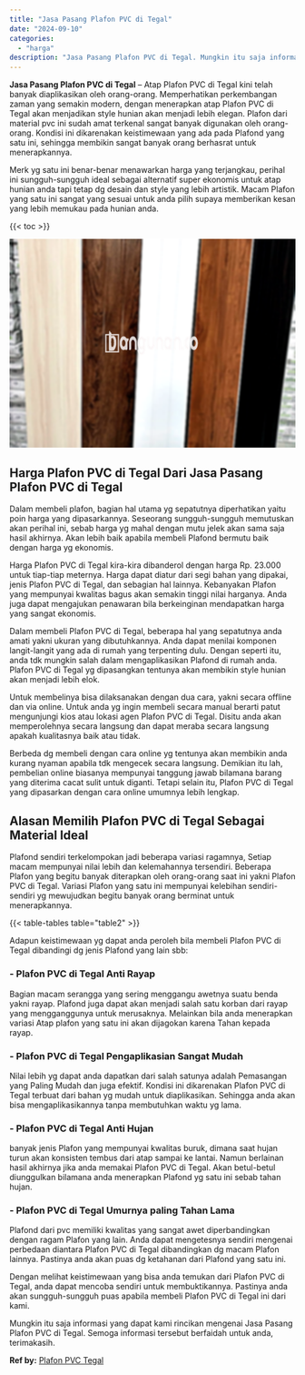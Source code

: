 ```yaml
---
title: "Jasa Pasang Plafon PVC di Tegal"
date: "2024-09-10"
categories: 
  - "harga"
description: "Jasa Pasang Plafon PVC di Tegal. Mungkin itu saja informasi yang dapat kami rincikan mengenai Jasa Pasang Plafon PVC di Tegal. Semoga informasi tersebut berf..."
---
```


**Jasa Pasang Plafon PVC di Tegal** – Atap Plafon PVC di Tegal kini telah banyak diaplikasikan oleh orang-orang. Memperhatikan perkembangan zaman yang semakin modern, dengan menerapkan atap Plafon PVC di Tegal akan menjadikan style hunian akan menjadi lebih elegan. Plafon dari material pvc ini sudah amat terkenal sangat banyak digunakan oleh orang-orang. Kondisi ini dikarenakan keistimewaan yang ada pada Plafond yang satu ini, sehingga membikin sangat banyak orang berhasrat untuk menerapkannya.

Merk yg satu ini benar-benar menawarkan harga yang terjangkau, perihal ini sungguh-sungguh ideal sebagai alternatif super ekonomis untuk atap hunian anda tapi tetap dg desain dan style yang lebih artistik. Macam Plafon yang satu ini sangat yang sesuai untuk anda pilih supaya memberikan kesan yang lebih memukau pada hunian anda.

{{< toc >}}

![Jasa Pasang Plafon PVC di Tegal](/images/flafond-pvc-murah19.png)

## Harga Plafon PVC di Tegal Dari Jasa Pasang Plafon PVC di Tegal

Dalam membeli plafon, bagian hal utama yg sepatutnya diperhatikan yaitu poin harga yang dipasarkannya. Seseorang sungguh-sungguh memutuskan akan perihal ini, sebab harga yg mahal dengan mutu jelek akan sama saja hasil akhirnya. Akan lebih baik apabila membeli Plafond bermutu baik dengan harga yg ekonomis.

Harga Plafon PVC di Tegal kira-kira dibanderol dengan harga Rp. 23.000 untuk tiap-tiap meternya. Harga dapat diatur dari segi bahan yang dipakai, jenis Plafon PVC di Tegal, dan sebagian hal lainnya. Kebanyakan Plafon yang mempunyai kwalitas bagus akan semakin tinggi nilai harganya. Anda juga dapat mengajukan penawaran bila berkeinginan mendapatkan harga yang sangat ekonomis.

Dalam membeli Plafon PVC di Tegal, beberapa hal yang sepatutnya anda amati yakni ukuran yang dibutuhkannya. Anda dapat menilai komponen langit-langit yang ada di rumah yang terpenting dulu. Dengan seperti itu, anda tdk mungkin salah dalam mengaplikasikan Plafond di rumah anda. Plafon PVC di Tegal yg dipasangkan tentunya akan membikin style hunian akan menjadi lebih elok.

Untuk membelinya bisa dilaksanakan dengan dua cara, yakni secara offline dan via online. Untuk anda yg ingin membeli secara manual berarti patut mengunjungi kios atau lokasi agen Plafon PVC di Tegal. Disitu anda akan memperolehnya secara langsung dan dapat meraba secara langsung apakah kualitasnya baik atau tidak.

Berbeda dg membeli dengan cara online yg tentunya akan membikin anda kurang nyaman apabila tdk mengecek secara langsung. Demikian itu lah, pembelian online biasanya mempunyai tanggung jawab bilamana barang yang diterima cacat sulit untuk diganti. Tetapi selain itu, Plafon PVC di Tegal yang dipasarkan dengan cara online umumnya lebih lengkap.

## Alasan Memilih Plafon PVC di Tegal Sebagai Material Ideal

Plafond sendiri terkelompokan jadi beberapa variasi ragamnya, Setiap macam mempunyai nilai lebih dan kelemahannya tersendiri. Beberapa Plafon yang begitu banyak diterapkan oleh orang-orang saat ini yakni Plafon PVC di Tegal. Variasi Plafon yang satu ini mempunyai kelebihan sendiri-sendiri yg mewujudkan begitu banyak orang berminat untuk menerapkannya.

{{< table-tables table="table2" >}}

Adapun keistimewaan yg dapat anda peroleh bila membeli Plafon PVC di Tegal dibandingi dg jenis Plafond yang lain sbb:

### \- Plafon PVC di Tegal Anti Rayap

Bagian macam serangga yang sering menggangu awetnya suatu benda yakni rayap. Plafond juga dapat akan menjadi salah satu korban dari rayap yang mengganggunya untuk merusaknya. Melainkan bila anda menerapkan variasi Atap plafon yang satu ini akan dijagokan karena Tahan kepada rayap.

### \- Plafon PVC di Tegal Pengaplikasian Sangat Mudah

Nilai lebih yg dapat anda dapatkan dari salah satunya adalah Pemasangan yang Paling Mudah dan juga efektif. Kondisi ini dikarenakan Plafon PVC di Tegal terbuat dari bahan yg mudah untuk diaplikasikan. Sehingga anda akan bisa mengaplikasikannya tanpa membutuhkan waktu yg lama.

### \- Plafon PVC di Tegal Anti Hujan

banyak jenis Plafon yang mempunyai kwalitas buruk, dimana saat hujan turun akan konsisten tembus dari atap sampai ke lantai. Namun berlainan hasil akhirnya jika anda memakai Plafon PVC di Tegal. Akan betul-betul diunggulkan bilamana anda menerapkan Plafond yg satu ini sebab tahan hujan.

### \- Plafon PVC di Tegal Umurnya paling Tahan Lama

Plafond dari pvc memiliki kwalitas yang sangat awet diperbandingkan dengan ragam Plafon yang lain. Anda dapat mengetesnya sendiri mengenai perbedaan diantara Plafon PVC di Tegal dibandingkan dg macam Plafon lainnya. Pastinya anda akan puas dg ketahanan dari Plafond yang satu ini.

Dengan melihat keistimewaan yang bisa anda temukan dari Plafon PVC di Tegal, anda dapat mencoba sendiri untuk membuktikannya. Pastinya anda akan sungguh-sungguh puas apabila membeli Plafon PVC di Tegal ini dari kami.

Mungkin itu saja informasi yang dapat kami rincikan mengenai Jasa Pasang Plafon PVC di Tegal. Semoga informasi tersebut berfaidah untuk anda, terimakasih.

**Ref by:** [Plafon PVC Tegal](https://id.wikipedia.org/wiki/Plafon)
